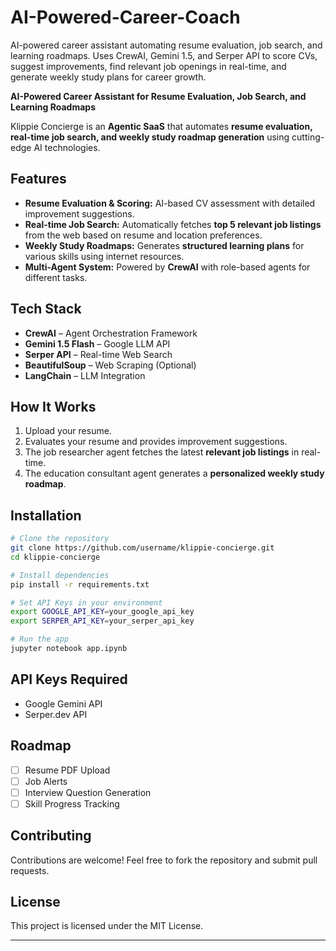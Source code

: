 # AI-Powered-Career-Coach
AI-powered career assistant automating resume evaluation, job search, and learning roadmaps. Uses CrewAI, Gemini 1.5, and Serper API to score CVs, suggest improvements, find relevant job openings in real-time, and generate weekly study plans for career growth.

**AI-Powered Career Assistant for Resume Evaluation, Job Search, and Learning Roadmaps**

Klippie Concierge is an **Agentic SaaS** that automates **resume evaluation, real-time job search, and weekly study roadmap generation** using cutting-edge AI technologies.

## Features
- **Resume Evaluation & Scoring:** AI-based CV assessment with detailed improvement suggestions.
- **Real-time Job Search:** Automatically fetches **top 5 relevant job listings** from the web based on resume and location preferences.
- **Weekly Study Roadmaps:** Generates **structured learning plans** for various skills using internet resources.
- **Multi-Agent System:** Powered by **CrewAI** with role-based agents for different tasks.

## Tech Stack
- **CrewAI** – Agent Orchestration Framework
- **Gemini 1.5 Flash** – Google LLM API
- **Serper API** – Real-time Web Search
- **BeautifulSoup** – Web Scraping (Optional)
- **LangChain** – LLM Integration

## How It Works
1. Upload your resume.
2. Evaluates your resume and provides improvement suggestions.
3. The job researcher agent fetches the latest **relevant job listings** in real-time.
4. The education consultant agent generates a **personalized weekly study roadmap**.

## Installation
```bash
# Clone the repository
git clone https://github.com/username/klippie-concierge.git
cd klippie-concierge

# Install dependencies
pip install -r requirements.txt

# Set API Keys in your environment
export GOOGLE_API_KEY=your_google_api_key
export SERPER_API_KEY=your_serper_api_key

# Run the app
jupyter notebook app.ipynb
```

## API Keys Required
- Google Gemini API
- Serper.dev API

## Roadmap
- [ ] Resume PDF Upload
- [ ] Job Alerts
- [ ] Interview Question Generation
- [ ] Skill Progress Tracking

## Contributing
Contributions are welcome! Feel free to fork the repository and submit pull requests.

## License
This project is licensed under the MIT License.

---

